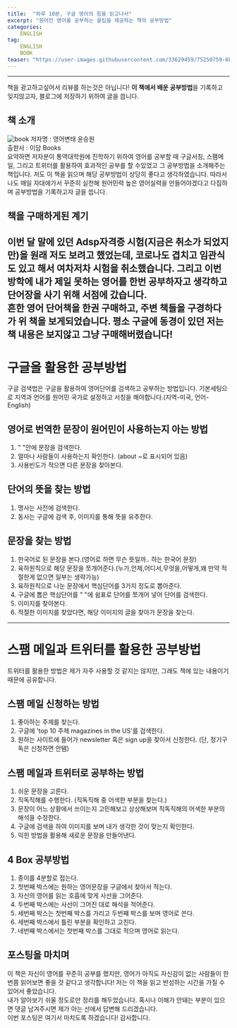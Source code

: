 ```yaml
---
title:  "하루 10분, 구글 영어의 힘을 읽고나서"
excerpt: "원어민 영어를 공부하는 꿀팁을 제공하는 책의 공부방법"
categories:
    ENGLISH
tag:
    ENGLISH
    BOOK
teaser: "https://user-images.githubusercontent.com/33629459/75250759-6bda0400-581c-11ea-8b02-bd252da8270c.jpg"
---
```

---
책을 광고하고싶어서 리뷰를 하는것은 아닙니다! <b>이 책에서 배운 공부방법</b>을 기록하고 잊지않고자, 블로그에 저장하기 위하여 글을 씁니다.
## 책 소개
![book](https://user-images.githubusercontent.com/33629459/75250759-6bda0400-581c-11ea-8b02-bd252da8270c.jpg)
저자명 : 영어변태 윤승원  
출판사 : 이담 Books  
요약하면 저자분이 통역대학원에 진학하기 위하여 영어를 공부할 때 구글서칭, 스팸메일, 그리고 트위터를 활용하여 효과적인 공부를 할 수있었고 그 공부방법을 소개해주는 책입니다. 저도 이 책을 읽으며 해당 공부방법이 상당히 좋다고 생각하였습니다. 따라서 나도 매일 자대에가서 꾸준히 실천해 원어민력 높은 영어실력을 만들어야겠다고 다짐하며 공부방법을 기록하고자 글을 씁니다.

## 책을 구매하게된 계기
이번 달 말에 있던 Adsp자격증 시험(지금은 취소가 되었지만)을 원래 저도 보려고 했었는데, 코로나도 겹치고 임관식도 있고 해서 여차저차 시험을 취소했습니다. 그리고 이번 방학에 내가 제일 못하는 영어를 한번 공부하자고 생각하고 단어장을 사기 위해 서점에 갔습니다.  
흔한 영어 단어책을 한권 구매하고, 주변 책들을 구경하다가 위 책을 보게되었습니다. 평소 구글에 동경이 있던 저는 책 내용은 보지않고 그냥 구매해버렸습니다!  
---
# 구글을 활용한 공부방법
구글 검색법은 구글을 활용하여 영어단어를 검색하고 공부하는 방법입니다. 기본세팅으로 지역과 언어를 원어민 국가로 설정하고 서칭을 해야합니다.(지역-미국, 언어-English)  
## 영어로 번역한 문장이 원어민이 사용하는지 아는 방법  
1. " "안에 문장을 검색한다.  
2. 얼마나 사람들이 사용하는지 확인한다. (about ~로 표시되어 있음)  
3. 사용빈도가 적으면 다른 문장을 찾아본다.  

## 단어의 뜻을 찾는 방법  
1. 명사는 사전에 검색한다.  
2. 동사는 구글에 검색 후, 이미지를 통해 뜻을 유추한다.  

## 문장을 찾는 방법   
1. 한국어로 된 문장을 본다.(영어로 하면 무슨 뜻일까.. 하는 한국어 문장)  
2. 육하원칙으로 해당 문장을 쪼개어준다.(누가,언제,어디서,무엇을,어떻게,왜 만약 적절한게 없으면 일부는 생략가능)  
3. 육하원칙으로 나눈 문장에서 핵심단어를 3가지 정도로 뽑아준다.  
4. 구글에 뽑은 핵심단어를 " "에 쉼표로 단어를 쪼개어 넣어 단어를 검색한다.  
5. 이미지를 찾아본다.  
6. 적절한 이미지를 찾았다면, 해당 이미지의 글을 찾아가 문장을 찾는다.  
---
# 스팸 메일과 트위터를 활용한 공부방법  
트위터를 활용한 방법은 제가 자주 사용할 것 같지는 않지만, 그래도 책에 있는 내용이기 때문에 공유합니다.  

## 스팸 메일 신청하는 방법  
1. 좋아하는 주제를 찾는다.  
2. 구글에 'top 10 주제 magazines in the US'를 검색한다.  
3. 원하는 사이트에 들어가 newsletter 혹은 sign up을 찾아서 신청한다. (단, 정기구독은 신청하면 안됌)  

## 스팸 메일과 트위터로 공부하는 방법  
1. 쉬운 문장을 고른다.  
2. 직독직해를 수행한다. (직독직해 중 어색한 부분을 찾는다.)  
3. 문장이 어느 상황에서 쓰이는지 고민해보고 상상해보며 직독직해의 어색한 부분의 해석을 수정한다.  
4. 구글에 검색을 하여 이미지를 보며 내가 생각한 것이 맞는지 확인한다.  
5. 익힌 방법을 활용해 새로운 문장을 만들어낸다.  

## 4 Box 공부방법
1. 종이를 4분할로 접는다.  
2. 첫번째 박스에는 원하는 영어문장을 구글에서 찾아서 적는다.  
3. 자신의 영어를 읽는 호흡에 맞게 사선을 그어준다.   
4. 두번째 박스에는 사선이 그어진 대로 해석을 적어준다.  
5. 세번째 박스는 첫번째 박스를 가리고 두번째 박스를 보며 영어로 쓴다.  
6. 세번째 박스에서 틀린 부분을 확인하고 고친다.   
7. 네번째 박스에서는 첫번째 박스를 그대로 적으며 영어로 읽는다.   

## 포스팅을 마치며
이 책은 자신이 영어를 꾸준히 공부를 했지만, 영어가 아직도 자신감이 없는 사람들이 한번쯤 읽어보면 좋을 것 같다고 생각합니다! 저는 이 책을 읽고 반성하는 시간을 가질 수 있어서 좋았습니다.  
내가 알아보기 쉬울 정도로만 정리를 해두었습니다. 혹시나 이해가 안돼는 부분이 있으면 댓글 남겨주시면 제가 아는 선에서 답변해 드리겠습니다.  
이번 포스팅은 여기서 마치도록 하겠습니다! 감사합니다.
